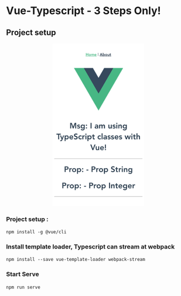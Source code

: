 # Vue-Typescript - 3 Steps Only!

## Project setup
<div align=center>
    <img src="public/vue-typescript.png" width="250"/>
</div>

### Project setup :

```
npm install -g @vue/cli
```

### Install template loader, Typescript can stream at webpack

```
npm install --save vue-template-loader webpack-stream
```

### Start Serve

```
npm run serve
```
